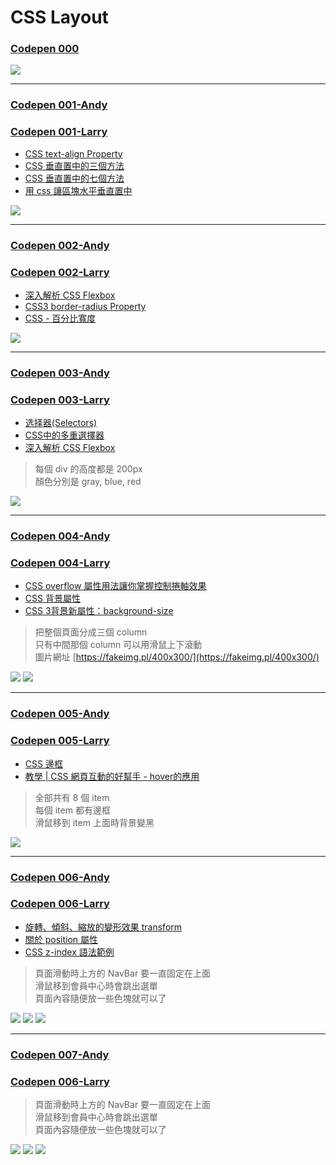 # CSS Layout

### [Codepen 000](https://codepen.io/larrylu/pen/BRNxdY?editors=0010)

![](img/000.png)

---

### [Codepen 001-Andy](https://codepen.io/Andy-Chen/pen/ybeLxX?editors=1100)
### [Codepen 001-Larry](https://codepen.io/larrylu/pen/XRXWbR?editors=1100)

- [CSS text-align Property](https://www.w3schools.com/cssref/pr_text_text-align.asp)
- [CSS 垂直置中的三個方法](http://www.oxxostudio.tw/articles/201408/css-vertical-align.html)
- [CSS 垂直置中的七個方法](http://www.oxxostudio.tw/articles/201502/css-vertical-align-7methods.html)
- [用 css 讓區塊水平垂直置中](http://muki.tw/tech/css-div-center/)

![](img/001.png)

---

### [Codepen 002-Andy](https://codepen.io/Andy-Chen/pen/rmxeJO?editors=1100)
### [Codepen 002-Larry](https://codepen.io/larrylu/pen/zwrvba?editors=1100)

- [深入解析 CSS Flexbox](http://www.oxxostudio.tw/articles/201501/css-flexbox.html)
- [CSS3 border-radius Property](https://www.w3schools.com/cssref/css3_pr_border-radius.asp)
- [CSS - 百分比寬度](http://zh-tw.learnlayout.com/percent.html)

![](img/002.png)

---

### [Codepen 003-Andy](https://codepen.io/Andy-Chen/pen/PmZLVo)
### [Codepen 003-Larry](https://codepen.io/larrylu/pen/YVwrGV)

- [选择器(Selectors)](https://developer.mozilla.org/zh-CN/docs/Web/Guide/CSS/Getting_started/Selectors)
- [CSS中的多重選擇器](https://pjchender.blogspot.tw/2015/03/cssmultiple-selectorsspace.html)
- [深入解析 CSS Flexbox](http://www.oxxostudio.tw/articles/201501/css-flexbox.html)
 
> 每個 div 的高度都是 200px <br />
> 顏色分別是 gray, blue, red

![](img/003.png)

---

### [Codepen 004-Andy](https://codepen.io/Andy-Chen/pen/NjNKeo)
### [Codepen 004-Larry](https://codepen.io/larrylu/pen/dWGBqg)

- [CSS overflow 屬性用法讓你掌握控制捲軸效果](http://www.webtech.tw/info.php?tid=28)
- [CSS 背景屬性](http://www.1keydata.com/css-tutorial/tw/background.php)
- [CSS 3背景新屬性：background-size](http://www.kip.com.tw/modules/news/article.php?storyid=35)
 
> 把整個頁面分成三個 column <br />
> 只有中間那個 column 可以用滑鼠上下滾動 <br />
> 圖片網址 [https://fakeimg.pl/400x300/](https://fakeimg.pl/400x300/)

![](img/004-1.png)
![](img/004-2.png)

---

### [Codepen 005-Andy](https://codepen.io/Andy-Chen/pen/bWpKZm)
### [Codepen 005-Larry](https://codepen.io/larrylu/pen/EmKRRj)

- [CSS 邊框](http://www.1keydata.com/css-tutorial/tw/border.php)
- [教學 | CSS 網頁互動的好幫手 - hover的應用](http://weilife.pixnet.net/blog/post/321563384-%E6%95%99%E5%AD%B8-%7C-css-%E7%B6%B2%E9%A0%81%E4%BA%92%E5%8B%95%E7%9A%84%E5%A5%BD%E5%B9%AB%E6%89%8B---hover%E7%9A%84%E6%87%89%E7%94%A8)

> 全部共有 8 個 item <br />
> 每個 item 都有邊框 <br />
> 滑鼠移到 item 上面時背景變黑 <br />

![](img/005.png)

---

### [Codepen 006-Andy](https://codepen.io/Andy-Chen/pen/KmzxJQ)
### [Codepen 006-Larry](#)

- [旋轉、傾斜、縮放的變形效果 transform](http://boohover.pixnet.net/blog/post/35341387-%E6%97%8B%E8%BD%89%E3%80%81%E5%82%BE%E6%96%9C%E3%80%81%E7%B8%AE%E6%94%BE%E7%9A%84%E8%AE%8A%E5%BD%A2%E6%95%88%E6%9E%9C-transform-%28css-prope)
- [關於 position 屬性](http://zh-tw.learnlayout.com/position.html)
- [CSS z-index 語法範例](http://www.wibibi.com/info.php?tid=155)

> 頁面滑動時上方的 NavBar 要一直固定在上面 <br />
> 滑鼠移到會員中心時會跳出選單 <br />
> 頁面內容隨便放一些色塊就可以了 <br />

![](img/006-1.png)
![](img/006-2.png)
![](img/006-3.png)

---

### [Codepen 007-Andy](#)
### [Codepen 006-Larry](#)

> 頁面滑動時上方的 NavBar 要一直固定在上面 <br />
> 滑鼠移到會員中心時會跳出選單 <br />
> 頁面內容隨便放一些色塊就可以了 <br />

![](img/006-1.png)
![](img/006-2.png)
![](img/006-3.png)
